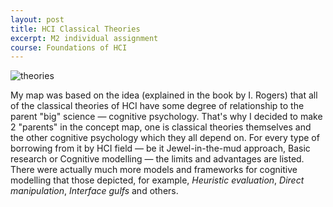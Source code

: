 ```yaml
---
layout: post
title: HCI Classical Theories
excerpt: M2 individual assignment
course: Foundations of HCI
---
```


![theories](https://www.dropbox.com/s/jkcmi0mug9oovax/HCI%20Classical%20theories.png)

My map was based on the idea (explained in the book by I. Rogers) that all of the classical theories of HCI have some degree of relationship to the parent "big" science — cognitive psychology. That's why I decided to make 2 "parents" in the concept map, one is classical theories themselves and the other cognitive psychology which they all depend on. For every type of borrowing from it by HCI field — be it Jewel-in-the-mud approach, Basic research or Cognitive modelling — the limits and advantages are listed. There were actually much more models and frameworks for cognitive modelling that those depicted, for example, _Heuristic evaluation_, _Direct manipulation_, _Interface gulfs_ and others.